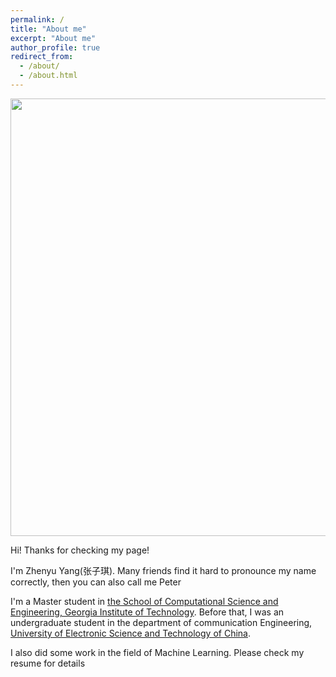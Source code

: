 ```yaml
---
permalink: /
title: "About me"
excerpt: "About me"
author_profile: true
redirect_from: 
  - /about/
  - /about.html
---
```

<p align="center">
  <img src = "http://azpeteryang.github.io/images/picture.jpeg" width = "700ptx"/>
</p>


Hi! Thanks for checking my page! 

I'm Zhenyu Yang(张子琪). Many friends find it hard to pronounce my name correctly, then you can also call me Peter 

I'm a Master student in [the School of Computational Science and Engineering, Georgia Institute of Technology](https://ece.gatech.edu). Before that, I was an undergraduate student in the department of communication Engineering, [University of Electronic Science and Technology of China](https://ev.buaa.edu.cn). 


I also did some work in the field of Machine Learning. Please check my resume for details

